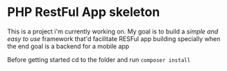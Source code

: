 # PHP RestFul App skeleton

This is a project i'm currently working on. My goal is to build a _simple and easy to use_ framework that'd facilitate RESFul app building specially when the end goal is a backend for a mobile app

Before getting started cd to the folder and run `composer install`
